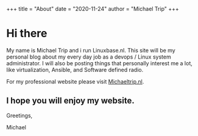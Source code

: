 +++
title = "About"
date = "2020-11-24"
author = "Michael Trip"
+++

# Hi there

My name is Michael Trip and i run Linuxbase.nl. This site will be my personal blog about my every day job as a devops / Linux system administrator. I will also be posting things that personally interest me a lot, like virtualization, Ansible, and Software defined radio.

For my professional website please visit [Michaeltrip.nl](https://michaeltrip.nl). 

## I hope you will enjoy my website.

Greetings,

Michael